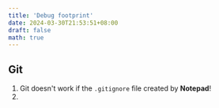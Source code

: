 ```yaml
---
title: 'Debug footprint'
date: 2024-03-30T21:53:51+08:00
draft: false
math: true
---
```



## Git

1. Git doesn't work if the `.gitignore` file created by **Notepad**!
2. 
